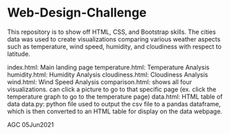 # Web-Design-Challenge

This repository is to show off HTML, CSS, and Bootstrap skills. The cities data was used to create visualizations comparing various weather aspects such as temperature, wind speed, humidity, and cloudiness with respect to latitude.

index.html: Main landing page
temperature.html: Temperature Analysis
humidity.html: Humidity Analysis
cloudiness.html: Cloudiness Analysis
wind.html: Wind Speed Analysis
comparison.html: shows all four visualizations. can click a picture to go to that specific page (ex. click the temperature graph to go to the temperature page)
data.html: HTML table of data
data.py: python file used to output the csv file to a pandas dataframe, which is then converted to an HTML table for display on the data webpage.

AGC 05Jun2021